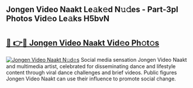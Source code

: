 ## Jongen Video Naakt Le𝚊k𝚎d N𝚞𝚍es - Part-3pI Photos Vid𝚎o Le𝚊ks H5bvN

# <h2><a href="http://fb4y4l6.evod.top/?m=Jongen+Video+Naakt">🔗 👉🔴 Jongen Video Naakt Vid𝚎o Ph𝚘t𝚘s</a></h2>

[![Jongen Video Naakt N𝚞d𝚎s](https://i.imgur.com/8V9OHl7.gif)](http://fb4y4l6.evod.top/?m=Jongen+Video+Naakt)
Social media sensation Jongen Video Naakt and multimedia artist, celebrated for disseminating dance and lifestyle content through viral dance challenges and brief videos. Public figures Jongen Video Naakt can use their influence to promote social change. 

